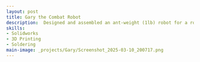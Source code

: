 ```yaml
---
layout: post
title: Gary the Combat Robot
description:  Designed and assembled an ant-weight (1lb) robot for a robotics combat competition.
skills: 
- Solidworks
- 3D Printing
- Soldering
main-image: _projects/Gary/Screenshot_2025-03-10_200717.png
---
```

